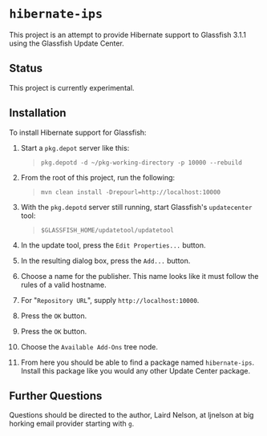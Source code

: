# `hibernate-ips`

This project is an attempt to provide Hibernate support to Glassfish
3.1.1 using the Glassfish Update Center.

## Status

This project is currently experimental.

## Installation

To install Hibernate support for Glassfish:

1. Start a `pkg.depot` server like this:
   > `pkg.depotd -d ~/pkg-working-directory -p 10000 --rebuild`

2. From the root of this project, run the following:
   > `mvn clean install -Drepourl=http://localhost:10000`

3. With the `pkg.depotd` server still running, start Glassfish's
   `updatecenter` tool:
   > `$GLASSFISH_HOME/updatetool/updatetool`

4. In the update tool, press the `Edit Properties...` button.

5. In the resulting dialog box, press the `Add...` button.

6. Choose a name for the publisher.  This name looks like it must
   follow the rules of a valid hostname.

7. For "`Repository URL`", supply `http://localhost:10000`.

8. Press the `OK` button.

9. Press the `OK` button.

10. Choose the `Available Add-Ons` tree node.

11. From here you should be able to find a package named
    `hibernate-ips`.  Install this package like you would any other
    Update Center package.

## Further Questions

Questions should be directed to the author, Laird Nelson, at ljnelson
at big horking email provider starting with `g`.
